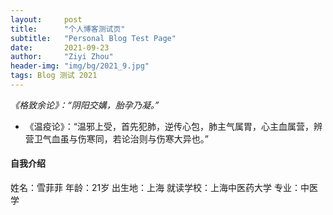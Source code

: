 ```yaml
---
layout:     post
title:      "个人博客测试页"
subtitle:   "Personal Blog Test Page"
date:       2021-09-23
author:     "Ziyi Zhou"
header-img: "img/bg/2021_9.jpg"
tags: Blog 测试 2021
---
```


*《格致余论》：“阴阳交媾，胎孕乃凝。”*

* 《温疫论》：“温邪上受，首先犯肺，逆传心包，肺主气属胃，心主血属营，辨营卫气血虽与伤寒同，若论治则与伤寒大异也。”

#### 自我介绍

姓名：雪菲菲
年龄：21岁
出生地：上海
就读学校：上海中医药大学
专业：中医学



